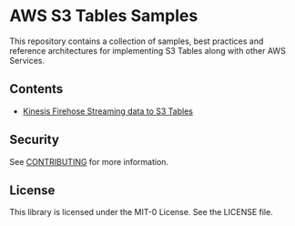 # AWS S3 Tables Samples 

This repository contains a collection of samples, best practices and reference architectures for implementing S3 Tables along with other AWS Services.

## Contents

* [Kinesis Firehose Streaming data to S3 Tables](./kinesis-firehose-stream/README.md)


## Security

See [CONTRIBUTING](CONTRIBUTING.md#security-issue-notifications) for more information.

## License

This library is licensed under the MIT-0 License. See the LICENSE file.